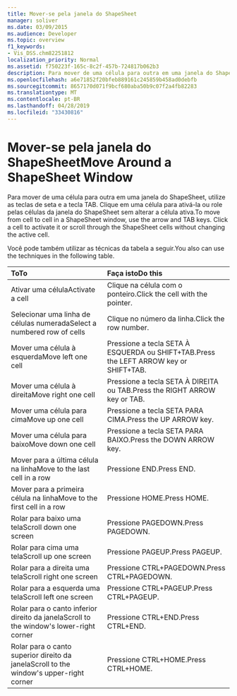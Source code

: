```yaml
---
title: Mover-se pela janela do ShapeSheet
manager: soliver
ms.date: 03/09/2015
ms.audience: Developer
ms.topic: overview
f1_keywords:
- Vis_DSS.chm82251812
localization_priority: Normal
ms.assetid: f750223f-165c-8c2f-457b-724817b062b3
description: Para mover de uma célula para outra em uma janela do ShapeSheet, utilize as teclas de seta e a tecla TAB. Clique em uma célula para ativá-la ou role pelas células da janela do ShapeSheet sem alterar a célula ativa.
ms.openlocfilehash: a6e71852f20bfeb889161c245859b458ad0debfb
ms.sourcegitcommit: 8657170d071f9bcf680aba50b9c07f2a4fb82283
ms.translationtype: MT
ms.contentlocale: pt-BR
ms.lasthandoff: 04/28/2019
ms.locfileid: "33430816"
---
```

# <a name="move-around-a-shapesheet-window"></a><span data-ttu-id="0b60b-104">Mover-se pela janela do ShapeSheet</span><span class="sxs-lookup"><span data-stu-id="0b60b-104">Move Around a ShapeSheet Window</span></span>

<span data-ttu-id="0b60b-p102">Para mover de uma célula para outra em uma janela do ShapeSheet, utilize as teclas de seta e a tecla TAB. Clique em uma célula para ativá-la ou role pelas células da janela do ShapeSheet sem alterar a célula ativa.</span><span class="sxs-lookup"><span data-stu-id="0b60b-p102">To move from cell to cell in a ShapeSheet window, use the arrow and TAB keys. Click a cell to activate it or scroll through the ShapeSheet cells without changing the active cell.</span></span>
  
<span data-ttu-id="0b60b-107">Você pode também utilizar as técnicas da tabela a seguir.</span><span class="sxs-lookup"><span data-stu-id="0b60b-107">You also can use the techniques in the following table.</span></span>
  
|<span data-ttu-id="0b60b-108">**To**</span><span class="sxs-lookup"><span data-stu-id="0b60b-108">**To**</span></span>|<span data-ttu-id="0b60b-109">**Faça isto**</span><span class="sxs-lookup"><span data-stu-id="0b60b-109">**Do this**</span></span>|
|:-----|:-----|
| <span data-ttu-id="0b60b-110">Ativar uma célula</span><span class="sxs-lookup"><span data-stu-id="0b60b-110">Activate a cell</span></span>  <br/> | <span data-ttu-id="0b60b-111">Clique na célula com o ponteiro.</span><span class="sxs-lookup"><span data-stu-id="0b60b-111">Click the cell with the pointer.</span></span>  <br/> |
| <span data-ttu-id="0b60b-112">Selecionar uma linha de células numerada</span><span class="sxs-lookup"><span data-stu-id="0b60b-112">Select a numbered row of cells</span></span>  <br/> | <span data-ttu-id="0b60b-113">Clique no número da linha.</span><span class="sxs-lookup"><span data-stu-id="0b60b-113">Click the row number.</span></span>  <br/> |
| <span data-ttu-id="0b60b-114">Mover uma célula à esquerda</span><span class="sxs-lookup"><span data-stu-id="0b60b-114">Move left one cell</span></span>  <br/> | <span data-ttu-id="0b60b-115">Pressione a tecla SETA À ESQUERDA ou SHIFT+TAB.</span><span class="sxs-lookup"><span data-stu-id="0b60b-115">Press the LEFT ARROW key or SHIFT+TAB.</span></span>  <br/> |
| <span data-ttu-id="0b60b-116">Mover uma célula à direita</span><span class="sxs-lookup"><span data-stu-id="0b60b-116">Move right one cell</span></span>  <br/> | <span data-ttu-id="0b60b-117">Pressione a tecla SETA À DIREITA ou TAB.</span><span class="sxs-lookup"><span data-stu-id="0b60b-117">Press the RIGHT ARROW key or TAB.</span></span>  <br/> |
| <span data-ttu-id="0b60b-118">Mover uma célula para cima</span><span class="sxs-lookup"><span data-stu-id="0b60b-118">Move up one cell</span></span>  <br/> | <span data-ttu-id="0b60b-119">Pressione a tecla SETA PARA CIMA.</span><span class="sxs-lookup"><span data-stu-id="0b60b-119">Press the UP ARROW key.</span></span>  <br/> |
| <span data-ttu-id="0b60b-120">Mover uma célula para baixo</span><span class="sxs-lookup"><span data-stu-id="0b60b-120">Move down one cell</span></span>  <br/> | <span data-ttu-id="0b60b-121">Pressione a tecla SETA PARA BAIXO.</span><span class="sxs-lookup"><span data-stu-id="0b60b-121">Press the DOWN ARROW key.</span></span>  <br/> |
| <span data-ttu-id="0b60b-122">Mover para a última célula na linha</span><span class="sxs-lookup"><span data-stu-id="0b60b-122">Move to the last cell in a row</span></span>  <br/> | <span data-ttu-id="0b60b-123">Pressione END.</span><span class="sxs-lookup"><span data-stu-id="0b60b-123">Press END.</span></span>  <br/> |
| <span data-ttu-id="0b60b-124">Mover para a primeira célula na linha</span><span class="sxs-lookup"><span data-stu-id="0b60b-124">Move to the first cell in a row</span></span>  <br/> | <span data-ttu-id="0b60b-125">Pressione HOME.</span><span class="sxs-lookup"><span data-stu-id="0b60b-125">Press HOME.</span></span>  <br/> |
| <span data-ttu-id="0b60b-126">Rolar para baixo uma tela</span><span class="sxs-lookup"><span data-stu-id="0b60b-126">Scroll down one screen</span></span>  <br/> | <span data-ttu-id="0b60b-127">Pressione PAGEDOWN.</span><span class="sxs-lookup"><span data-stu-id="0b60b-127">Press PAGEDOWN.</span></span>  <br/> |
| <span data-ttu-id="0b60b-128">Rolar para cima uma tela</span><span class="sxs-lookup"><span data-stu-id="0b60b-128">Scroll up one screen</span></span>  <br/> | <span data-ttu-id="0b60b-129">Pressione PAGEUP.</span><span class="sxs-lookup"><span data-stu-id="0b60b-129">Press PAGEUP.</span></span>  <br/> |
| <span data-ttu-id="0b60b-130">Rolar para a direita uma tela</span><span class="sxs-lookup"><span data-stu-id="0b60b-130">Scroll right one screen</span></span>  <br/> | <span data-ttu-id="0b60b-131">Pressione CTRL+PAGEDOWN.</span><span class="sxs-lookup"><span data-stu-id="0b60b-131">Press CTRL+PAGEDOWN.</span></span>  <br/> |
| <span data-ttu-id="0b60b-132">Rolar para a esquerda uma tela</span><span class="sxs-lookup"><span data-stu-id="0b60b-132">Scroll left one screen</span></span>  <br/> | <span data-ttu-id="0b60b-133">Pressione CTRL+PAGEUP.</span><span class="sxs-lookup"><span data-stu-id="0b60b-133">Press CTRL+PAGEUP.</span></span>  <br/> |
| <span data-ttu-id="0b60b-134">Rolar para o canto inferior direito da janela</span><span class="sxs-lookup"><span data-stu-id="0b60b-134">Scroll to the window's lower-right corner</span></span>  <br/> | <span data-ttu-id="0b60b-135">Pressione CTRL+END.</span><span class="sxs-lookup"><span data-stu-id="0b60b-135">Press CTRL+END.</span></span>  <br/> |
| <span data-ttu-id="0b60b-136">Rolar para o canto superior direito da janela</span><span class="sxs-lookup"><span data-stu-id="0b60b-136">Scroll to the window's upper-right corner</span></span>  <br/> | <span data-ttu-id="0b60b-137">Pressione CTRL+HOME.</span><span class="sxs-lookup"><span data-stu-id="0b60b-137">Press CTRL+HOME.</span></span>  <br/> |
   

